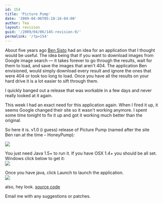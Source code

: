 ```yaml
---
id: 154
title: 'Picture Pump'
date: '2009-04-06T05:18:16-04:00'
author: Tea
layout: revision
guid: '/2009/04/06/145-revision-9/'
permalink: '/?p=154'
---
```


About five years ago [Ben Sisto](http://www.51570.org/) had an idea for an application that I thought would be useful. The idea being that if you want to download images from Google image search — it takes forever to go through the results, wait for them to load, and save the images that aren't 404. The application Ben envisioned, would simply download every result and ignore the ones that were 404 or took too long to load. Once you have all the results on your hard drive it is a lot easier to sift through them.

I quickly banged out a release that was workable in a few days and never really looked at it again.

This week I had an exact need for this application again. When I fired it up, it seems Google changed their site so it wasn't working anymore. I spent some time tonight to fix it up and got it working much better than the original.

So here it is. v1.0 (i guess) release of Picture Pump (named after the site Ben ran at the time – HoneyPump):

![](/img/entries/PicturePump_screenshot.png)

You just need Java 1.5+ to run it. If you have OSX 1.4+ you should be all set. Windows click below to get it:  
[![](/img/get_java_red_button.gif)](http://www.java.com)

Once you have java, click Launch to launch the application.  
[![](/img/webstart_button.gif)](/apps/PicturePump/launch.jnlp)

also, hey look. [source code](/apps/PicturePump/picturepump.zip)

Email me with any suggestions or patches.